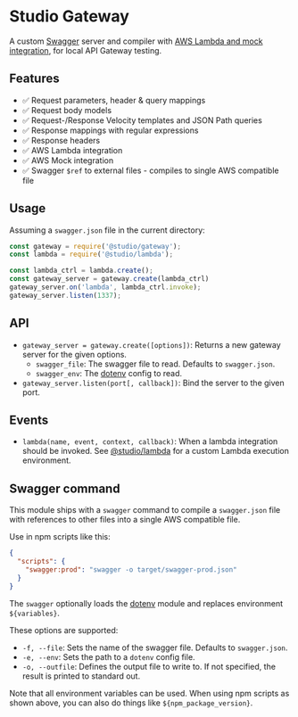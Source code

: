 # Studio Gateway

A custom [Swagger][] server and compiler with [AWS Lambda
and mock integration][aws-int], for local API Gateway testing.

## Features

- ✅  Request parameters, header & query mappings
- ✅  Request body models
- ✅  Request-/Response Velocity templates and JSON Path queries
- ✅  Response mappings with regular expressions
- ✅  Response headers
- ✅  AWS Lambda integration
- ✅  AWS Mock integration
- ✅  Swagger `$ref` to external files - compiles to single AWS compatible file

## Usage

Assuming a `swagger.json` file in the current directory:

```js
const gateway = require('@studio/gateway');
const lambda = require('@studio/lambda');

const lambda_ctrl = lambda.create();
const gateway_server = gateway.create(lambda_ctrl)
gateway_server.on('lambda', lambda_ctrl.invoke);
gateway_server.listen(1337);
```

## API

- `gateway_server = gateway.create([options])`: Returns a new gateway server
  for the given options.
    - `swagger_file`: The swagger file to read. Defaults to `swagger.json`.
    - `swagger_env`: The [dotenv][] config to read.
- `gateway_server.listen(port[, callback])`: Bind the server to the given port.

## Events

- `lambda(name, event, context, callback)`: When a lambda integration should be
  invoked. See [@studio/lambda][] for a custom Lambda execution environment.

## Swagger command

This module ships with a `swagger` command to compile a `swagger.json` file with
references to other files into a single AWS compatible file.

Use in npm scripts like this:

```json
{
  "scripts": {
    "swagger:prod": "swagger -o target/swagger-prod.json"
  }
}
```

The `swagger` optionally loads the [dotenv][] module and replaces environment
`${variables}`.

These options are supported:

- `-f, --file`: Sets the name of the swagger file. Defaults to `swagger.json`.
- `-e, --env`: Sets the path to a `dotenv` config file.
- `-o, --outfile`: Defines the output file to write to. If not specified, the
  result is printed to standard out.

Note that all environment variables can be used. When using npm scripts as
shown above, you can also do things like `${npm_package_version}`.

[Swagger]: http://swagger.io
[aws-int]: http://docs.aws.amazon.com/apigateway/latest/developerguide/api-gateway-swagger-extensions.html
[@studio/lambda]: https://github.com/javascript-studio/studio-lambda
[dotenv]: https://www.npmjs.com/package/dotenv
